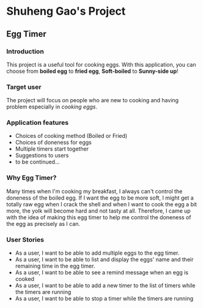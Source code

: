 # **Shuheng Gao's Project**

## Egg Timer

### Introduction

This project is a useful tool for cooking eggs. With this application, you can choose from **boiled egg** to **fried egg**, **Soft-boiled** to **Sunny-side up**!

### Target user

The project will focus on people who are new to cooking and having problem especially in *cooking eggs*.

### Application features

- Choices of cooking method (Boiled or Fried)
- Choices of doneness for eggs
- Multiple timers start together
- Suggestions to users
- to be continued...

### Why Egg Timer?

Many times when I'm cooking my breakfast, I always can't control the doneness of the boiled egg. If I want the egg to be more soft, I might get a totally raw egg when I crack the shell and when I want to cook the egg a bit more, the yolk will become hard and not tasty at all. Therefore, I came up with the idea of making this egg timer to help me control the doneness of the egg as precisely as I can.

### User Stories

- As a user, I want to be able to add multiple eggs to the egg timer.
- As a user, I want to be able to list and display the eggs' name and their remaining time in the egg timer.
- As a user, I want to be able to see a remind message when an egg is cooked
- As a user, I want to be able to add a new timer to the list of timers while the timers are running
- As a user, I want to be able to stop a timer while the timers are running